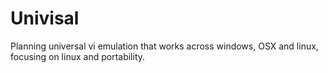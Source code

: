 # Univisal
Planning universal vi emulation that works across windows, OSX and linux, focusing on linux and portability.
